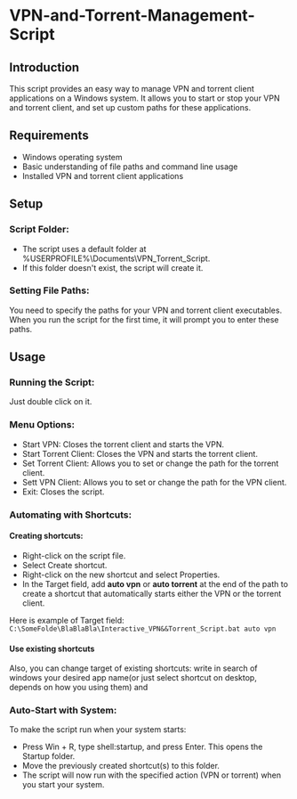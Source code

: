 ﻿# VPN-and-Torrent-Management-Script
## Introduction
  This script provides an easy way to manage VPN and torrent client applications on a Windows system. It allows you to start or stop your VPN and torrent client, and set up custom paths for these applications.

## Requirements
  * Windows operating system
  * Basic understanding of file paths and command line usage
  * Installed VPN and torrent client applications

## Setup
### Script Folder:

  * The script uses a default folder at %USERPROFILE%\Documents\VPN_Torrent_Script.
  * If this folder doesn't exist, the script will create it.

### Setting File Paths:

  You need to specify the paths for your VPN and torrent client executables.
When you run the script for the first time, it will prompt you to enter these paths.

## Usage
### Running the Script:
Just double click on it.

### Menu Options:
  * Start VPN: Closes the torrent client and starts the VPN.
  * Start Torrent Client: Closes the VPN and starts the torrent client.
  * Set Torrent Client: Allows you to set or change the path for the torrent client.
  * Sett VPN Client: Allows you to set or change the path for the VPN client.
  * Exit: Closes the script.

### Automating with Shortcuts:

#### Creating shortcuts:
  * Right-click on the script file.
  * Select Сreate shortcut.
  * Right-click on the new shortcut and select Properties.
  * In the Target field, add **auto vpn** or **auto torrent** at the end of the path to create a shortcut that automatically starts either the VPN or the torrent client.

Here is example of Target field: `C:\SomeFolde\BlaBlaBla\Interactive_VPN&&Torrent_Script.bat auto vpn`
#### Use existing shortcuts 
  Also, you can change target of existing shortcuts: write in search of windows your desired app name(or just select shortcut on desktop, depends on how you using them) and 

### Auto-Start with System:
To make the script run when your system starts:
  * Press Win + R, type shell:startup, and press Enter. This opens the Startup folder.
  * Move the previously created shortcut(s) to this folder.
  * The script will now run with the specified action (VPN or torrent) when you start your system.
